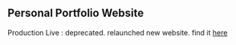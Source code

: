 ## Personal Portfolio Website
Production Live : deprecated.
relaunched new website. 
find it [here](https://portfolio-shofiqul.web.app/)

